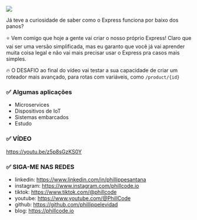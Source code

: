[<img src="https://i.ytimg.com/vi/z5p8sGzKS0Y/maxresdefault.jpg">](https://www.youtube.com/watch?v=z5p8sGzKS0Y "Crie sua API em NodeJS PURO! #express #expressjs")

Já teve a curiosidade de saber como o Express funciona por baixo dos panos?

⭐ Vem comigo que hoje a gente vai criar o nosso próprio Express! Claro que vai ser uma versão simplificada, mas eu garanto que você já vai aprender muita coisa legal e não vai mais precisar usar o Express pra casos mais simples.

🔥 O DESAFIO ao final do vídeo vai testar a sua capacidade de criar um roteador mais avançado, para rotas com variáveis, como `/product/{id}`

### ✅ Algumas aplicações

* Microservices
* Dispositivos de IoT
* Sistemas embarcados
* Estudo

### ✅ VÍDEO

https://youtu.be/z5p8sGzKS0Y

### ✅ SIGA-ME NAS REDES

* linkedin: https://www.linkedin.com/in/phillippesantana
* instagram: https://www.instagram.com/phillcode.io
* tiktok: https://www.tiktok.com/@phillcode
* youtube: https://www.youtube.com/@PhillCode
* github: https://github.com/phillippelevidad
* blog: https://phillcode.io
